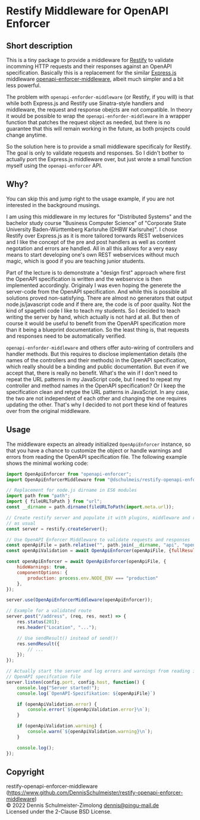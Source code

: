 # Restify Middleware for OpenAPI Enforcer

## Short description

This is a tiny package to provide a middleware for [Restify](http://restify.com/)
to validate incomming HTTP requests and their responses against an OpenAPI
specification. Basically this is a replacement for the similar
[Express.js](https://expressjs.com/) middleware
[openapi-enforcer-middleware](https://www.npmjs.com/package/openapi-enforcer-middleware),
albeit much simpler and a bit less powerful.

The problem with `openapi-enforder-middleware` (or Restify, if you will) is
that while both Express.js and Restify use Sinatra-style handlers and middleware,
the request and response obejcts are not compatible. In theory it would be possible
to wrap the `openapi-enforder-middleware` in a wrapper function that patches
the request object as needed, but there is no guarantee that this will remain
working in the future, as both projects could change anytime.

So the solution here is to provide a small middleware specificaly for Restify.
The goal is only to validate requests and responses. So I didn't bother to
actually port the Express.js middleware over, but just wrote a small function
myself using the `openapi-enforcer` API.

## Why?

You can skip this and jump right to the usage example, if you are not interested
in the background musings.

I am using this middleware in my lectures for "Distributed Systems" and the
bachelor study course "Business Computer Science" of "Corporate State University
Baden-Württemberg Karlsruhe (DHBW Karlsruhe)". I chose Restify over Express.js
as it is more tailored torwards REST webservices and I like the concept of the
pre and post handlers as well as content negotation and errors are handled.
All in all this allows for a very easy means to start developing one's own
REST webservices without much magic, which is good if you are teaching junior
students.

Part of the lecture is to demonstrate a "design first" approach where first
the OpenAPI specification is written and the webservice is then implemented
accordingly. Originaly I was even hoping the generete the server-code from
the OpenAPI specification. And while this is possible all solutions proved
non-satisfying. There are almost no generators that output node.js/javascript
code and if there are, the code is of poor quality. Not the kind of spagethi
code I like to teach my students. So I decided to teach writing the server
by hand, which actually is not hard at all. But then of course it would be
useful to benefit from the OpenAPI specification more than it being a blueprint
documentation. So the least thing is, that requests and responses need to be
automatically verified.

`openapi-enforder-middleware` and others offer auto-wiring of controllers
and handler methods. But this requires to disclose implementation details
(the names of the controllers and their methods) in the OpenAPI specification,
which really should be a binding and public documentation. But even if we
accept that, there is really no benefit. What's the win if I don't need to
repeat the URL patterns in my JavaScript code, but I need to repeat my
controller and method names in the OpenAPI specification? Or I keep the
specification clean and retype the URL patterns in JavaScript. In any case,
the two are not independent of each other and changing the one requires
updating the other. That's why I decided to not port these kind of features
over from the original middleware.

## Usage

The middleware expects an already initialized `OpenApiEnforcer` instance,
so that you have a chance to customize the object or handle warnings and
errors from reading the OpenAPI specification file. The following example
shows the minimal working code:

```javascript
import OpenApiEnforcer from "openapi-enforcer";
import OpenApiEnforcerMiddleware from "@dschulmeis/restify-openapi-enforcer-middleware";

// Replacement for node.js dirname in ES6 modules
import path from "path";
import { fileURLToPath } from "url";
const __dirname = path.dirname(fileURLToPath(import.meta.url));

// Create restify server and populate it with plugins, middleware and routes
// as usual
const server = restify.createServer();

// Use OpenAPI Enforcer Middleware to validate requests and responses
const openApiFile = path.relative("", path.join(__dirname, "api", "openapi.yaml"));
const openApiValidation = await OpenApiEnforcer(openApiFile, {fullResult: true});

const openApiEnforcer = await OpenApiEnforcer(openApiFile, {
    hideWarnings: true,
    componentOptions: {
        production: process.env.NODE_ENV === "production"
    },
});

server.use(OpenApiEnforcerMiddleware(openApiEnforcer));

// Example for a validated route
server.post("/address", (req, res, next) => {
    res.status(201);
    res.header("Location", "...");

    // Use sendResult() instead of send()!
    res.sendResult({
        // ...
    });
});

// Actually start the server and log errors and warnings from reading in the
// OpenAPI specifcation file
server.listen(config.port, config.host, function() {
    console.log("Server started!");
    console.log(`OpenAPI-Spezifikation: ${openApiFile}`)

    if (openApiValidation.error) {
        console.error(`${openApiValidation.error}\n`);
    }

    if (openApiValidation.warning) {
        console.warn(`${openApiValidation.warning}\n`);
    }

    console.log();
});
```

## Copyright

restify-openapi-enforcer-middleware (https://www.github.com/DennisSchulmeister/restify-openapi-enforcer-middleware) <br/>
© 2022 Dennis Schulmeister-Zimolong <dennis@pingu-mail.de> <br/>
Licensed under the 2-Clause BSD License.
